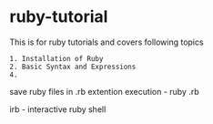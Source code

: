 # ruby-tutorial
This is for ruby tutorials and covers following topics

```
1. Installation of Ruby
2. Basic Syntax and Expressions
4. 

```

save ruby files in .rb extention
execution - ruby <filename>.rb

irb - interactive ruby shell

